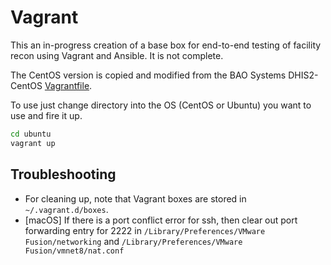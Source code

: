 # Vagrant

This an in-progress creation of a base box for end-to-end testing of facility recon using Vagrant and Ansible. It is not complete.

The CentOS version is copied and modified from the BAO Systems DHIS2-CentOS [Vagrantfile](https://github.com/baosystems/dhis2-centos).

To use just change directory into the OS (CentOS or Ubuntu) you want to use and fire it up.
```sh
cd ubuntu
vagrant up
```


## Troubleshooting

* For cleaning up, note that Vagrant boxes are stored in `~/.vagrant.d/boxes`.
* [macOS] If there is a port conflict error for ssh, then clear out port forwarding entry for 2222 in `/Library/Preferences/VMware Fusion/networking` and `/Library/Preferences/VMware Fusion/vmnet8/nat.conf`